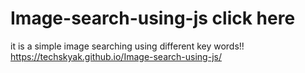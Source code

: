 # Image-search-using-js click here 
 it is a simple image searching using different key words!! 
https://techskyak.github.io/Image-search-using-js/
